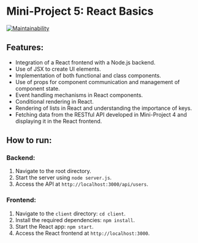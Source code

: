 # Mini-Project 5: React Basics

[![Maintainability](https://api.codeclimate.com/v1/badges/df7d557610ea4dfcb364/maintainability)](https://codeclimate.com/github/Evangre/Project1NodeBasics/maintainability)

## Features:

- Integration of a React frontend with a Node.js backend.
- Use of JSX to create UI elements.
- Implementation of both functional and class components.
- Use of props for component communication and management of component state.
- Event handling mechanisms in React components.
- Conditional rendering in React.
- Rendering of lists in React and understanding the importance of keys.
- Fetching data from the RESTful API developed in Mini-Project 4 and displaying it in the React frontend.

## How to run:

### Backend:

1. Navigate to the root directory.
2. Start the server using `node server.js`.
3. Access the API at `http://localhost:3000/api/users`.

### Frontend:

1. Navigate to the `client` directory: `cd client`.
2. Install the required dependencies: `npm install`.
3. Start the React app: `npm start`.
4. Access the React frontend at `http://localhost:3000`.
